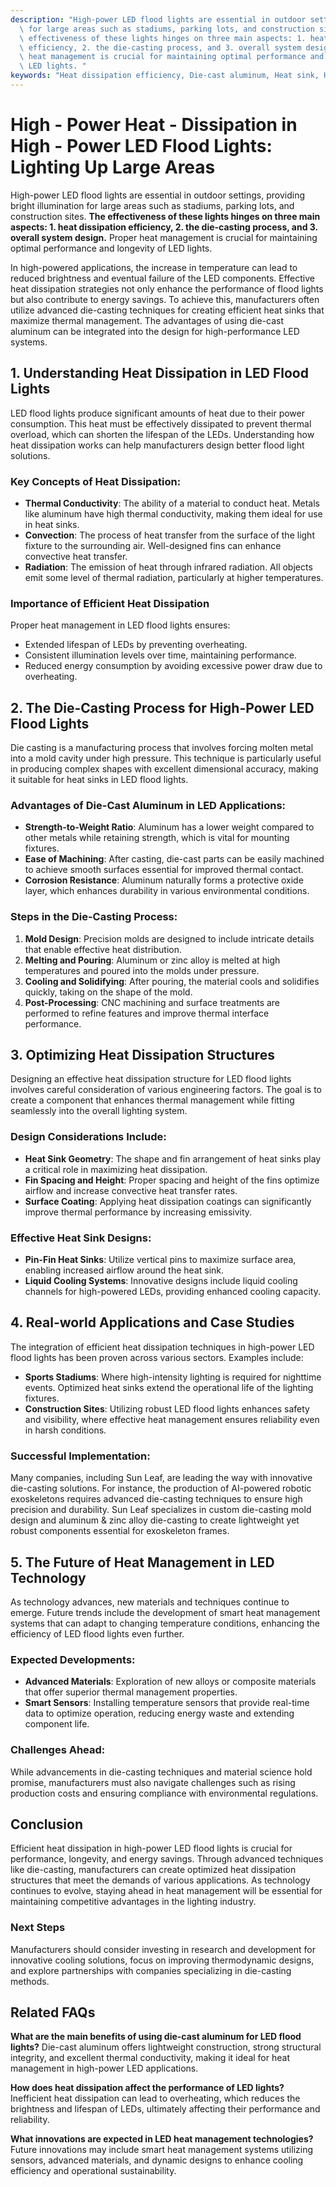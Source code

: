 ```yaml
---
description: "High-power LED flood lights are essential in outdoor settings, providing bright illumination\
  \ for large areas such as stadiums, parking lots, and construction sites. **The\
  \ effectiveness of these lights hinges on three main aspects: 1. heat dissipation\
  \ efficiency, 2. the die-casting process, and 3. overall system design.** Proper\
  \ heat management is crucial for maintaining optimal performance and longevity of\
  \ LED lights. "
keywords: "Heat dissipation efficiency, Die-cast aluminum, Heat sink, Heat dissipation structure"
---
```

# High - Power Heat - Dissipation in High - Power LED Flood Lights: Lighting Up Large Areas

High-power LED flood lights are essential in outdoor settings, providing bright illumination for large areas such as stadiums, parking lots, and construction sites. **The effectiveness of these lights hinges on three main aspects: 1. heat dissipation efficiency, 2. the die-casting process, and 3. overall system design.** Proper heat management is crucial for maintaining optimal performance and longevity of LED lights. 

In high-powered applications, the increase in temperature can lead to reduced brightness and eventual failure of the LED components. Effective heat dissipation strategies not only enhance the performance of flood lights but also contribute to energy savings. To achieve this, manufacturers often utilize advanced die-casting techniques for creating efficient heat sinks that maximize thermal management. The advantages of using die-cast aluminum can be integrated into the design for high-performance LED systems.

## **1. Understanding Heat Dissipation in LED Flood Lights**

LED flood lights produce significant amounts of heat due to their power consumption. This heat must be effectively dissipated to prevent thermal overload, which can shorten the lifespan of the LEDs. Understanding how heat dissipation works can help manufacturers design better flood light solutions.

### Key Concepts of Heat Dissipation:
- **Thermal Conductivity**: The ability of a material to conduct heat. Metals like aluminum have high thermal conductivity, making them ideal for use in heat sinks.
- **Convection**: The process of heat transfer from the surface of the light fixture to the surrounding air. Well-designed fins can enhance convective heat transfer.
- **Radiation**: The emission of heat through infrared radiation. All objects emit some level of thermal radiation, particularly at higher temperatures.

### Importance of Efficient Heat Dissipation
Proper heat management in LED flood lights ensures:
- Extended lifespan of LEDs by preventing overheating.
- Consistent illumination levels over time, maintaining performance.
- Reduced energy consumption by avoiding excessive power draw due to overheating.

## **2. The Die-Casting Process for High-Power LED Flood Lights**

Die casting is a manufacturing process that involves forcing molten metal into a mold cavity under high pressure. This technique is particularly useful in producing complex shapes with excellent dimensional accuracy, making it suitable for heat sinks in LED flood lights.

### Advantages of Die-Cast Aluminum in LED Applications:
- **Strength-to-Weight Ratio**: Aluminum has a lower weight compared to other metals while retaining strength, which is vital for mounting fixtures.
- **Ease of Machining**: After casting, die-cast parts can be easily machined to achieve smooth surfaces essential for improved thermal contact.
- **Corrosion Resistance**: Aluminum naturally forms a protective oxide layer, which enhances durability in various environmental conditions.

### Steps in the Die-Casting Process:
1. **Mold Design**: Precision molds are designed to include intricate details that enable effective heat distribution.
2. **Melting and Pouring**: Aluminum or zinc alloy is melted at high temperatures and poured into the molds under pressure.
3. **Cooling and Solidifying**: After pouring, the material cools and solidifies quickly, taking on the shape of the mold.
4. **Post-Processing**: CNC machining and surface treatments are performed to refine features and improve thermal interface performance.

## **3. Optimizing Heat Dissipation Structures**

Designing an effective heat dissipation structure for LED flood lights involves careful consideration of various engineering factors. The goal is to create a component that enhances thermal management while fitting seamlessly into the overall lighting system.

### Design Considerations Include:
- **Heat Sink Geometry**: The shape and fin arrangement of heat sinks play a critical role in maximizing heat dissipation.
- **Fin Spacing and Height**: Proper spacing and height of the fins optimize airflow and increase convective heat transfer rates.
- **Surface Coating**: Applying heat dissipation coatings can significantly improve thermal performance by increasing emissivity.

### Effective Heat Sink Designs:
- **Pin-Fin Heat Sinks**: Utilize vertical pins to maximize surface area, enabling increased airflow around the heat sink.
- **Liquid Cooling Systems**: Innovative designs include liquid cooling channels for high-powered LEDs, providing enhanced cooling capacity.

## **4. Real-world Applications and Case Studies**

The integration of efficient heat dissipation techniques in high-power LED flood lights has been proven across various sectors. Examples include:

- **Sports Stadiums**: Where high-intensity lighting is required for nighttime events. Optimized heat sinks extend the operational life of the lighting fixtures.
- **Construction Sites**: Utilizing robust LED flood lights enhances safety and visibility, where effective heat management ensures reliability even in harsh conditions.

### Successful Implementation:
Many companies, including Sun Leaf, are leading the way with innovative die-casting solutions. For instance, the production of AI-powered robotic exoskeletons requires advanced die-casting techniques to ensure high precision and durability. Sun Leaf specializes in custom die-casting mold design and aluminum & zinc alloy die-casting to create lightweight yet robust components essential for exoskeleton frames.

## **5. The Future of Heat Management in LED Technology**

As technology advances, new materials and techniques continue to emerge. Future trends include the development of smart heat management systems that can adapt to changing temperature conditions, enhancing the efficiency of LED flood lights even further.

### Expected Developments:
- **Advanced Materials**: Exploration of new alloys or composite materials that offer superior thermal management properties.
- **Smart Sensors**: Installing temperature sensors that provide real-time data to optimize operation, reducing energy waste and extending component life.

### Challenges Ahead:
While advancements in die-casting techniques and material science hold promise, manufacturers must also navigate challenges such as rising production costs and ensuring compliance with environmental regulations.

## Conclusion

Efficient heat dissipation in high-power LED flood lights is crucial for performance, longevity, and energy savings. Through advanced techniques like die-casting, manufacturers can create optimized heat dissipation structures that meet the demands of various applications. As technology continues to evolve, staying ahead in heat management will be essential for maintaining competitive advantages in the lighting industry.

### Next Steps
Manufacturers should consider investing in research and development for innovative cooling solutions, focus on improving thermodynamic designs, and explore partnerships with companies specializing in die-casting methods.

## Related FAQs

**What are the main benefits of using die-cast aluminum for LED flood lights?**
Die-cast aluminum offers lightweight construction, strong structural integrity, and excellent thermal conductivity, making it ideal for heat management in high-power LED applications.

**How does heat dissipation affect the performance of LED lights?**
Inefficient heat dissipation can lead to overheating, which reduces the brightness and lifespan of LEDs, ultimately affecting their performance and reliability.

**What innovations are expected in LED heat management technologies?**
Future innovations may include smart heat management systems utilizing sensors, advanced materials, and dynamic designs to enhance cooling efficiency and operational sustainability.
